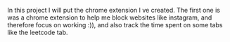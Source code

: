 In this project I will put the chrome extension I ve created.
The first one is was a chrome extension to help me block websites like instagram, and therefore focus on working :)), and also track the time spent on some tabs like the leetcode tab.
